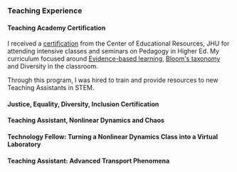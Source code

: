 ### Teaching Experience

#### Teaching Academy Certification

I received a [certification](https://cer.jhu.edu/teaching-academy) from the Center of Educational Resources, JHU for attending intensive classes and seminars on Pedagogy in Higher Ed. My curriculum focused around [Evidence-based learning](https://en.wikipedia.org/wiki/Evidence-based_education), [Bloom's taxonomy](https://cft.vanderbilt.edu/guides-sub-pages/blooms-taxonomy/)  and Diversity in the classroom.  

Through this program, I was hired to train and provide resources to new Teaching Assistants in STEM.

#### Justice, Equality, Diversity, Inclusion Certification
#### Teaching Assistant, Nonlinear Dynamics and Chaos
#### Technology Fellow: Turning a Nonlinear Dynamics Class into a Virtual Laboratory
#### Teaching Assistant: Advanced Transport Phenomena
